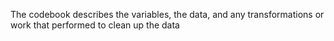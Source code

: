 The codebook describes the variables, the data, and any transformations or work that performed to clean up the data
